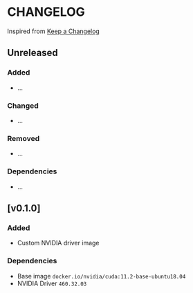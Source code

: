 # CHANGELOG

Inspired from [Keep a Changelog](https://keepachangelog.com/en/1.0.0/)

## Unreleased
### Added
- ...

### Changed
- ...

### Removed
- ...

### Dependencies
- ...

## [v0.1.0]
### Added
- Custom NVIDIA driver image

### Dependencies
- Base image `docker.io/nvidia/cuda:11.2-base-ubuntu18.04`
- NVIDIA Driver `460.32.03`